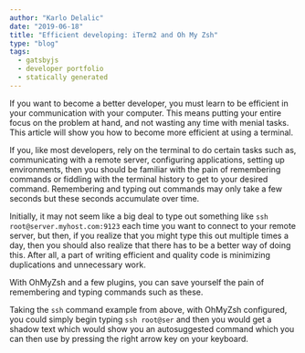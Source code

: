 ```yaml
---
author: "Karlo Delalic"
date: "2019-06-18"
title: "Efficient developing: iTerm2 and Oh My Zsh"
type: "blog"
tags: 
  - gatsbyjs
  - developer portfolio
  - statically generated
---
```

If you want to become a better developer, you must learn to be efficient in your communication with your computer. This means putting your entire focus on the problem at hand, and not wasting any time with menial tasks. This article will show you how to become more efficient at using a terminal.
<!-- end -->
If you, like most developers, rely on the terminal to do certain tasks such as, communicating with a remote server, configuring applications, setting up environments, then you should be familiar with the pain of remembering commands or fiddling with the terminal history to get to your desired command. Remembering and typing out commands may only take a few seconds but these seconds accumulate over time.

Initially, it may not seem like a big deal to type out something like `ssh root@server.myhost.com:9123` each time you want to connect to your remote server, but then, if you realize that you might type this out multiple times a day, then you should also realize that there has to be a better way of doing this. After all, a part of writing efficient and quality code is minimizing duplications and unnecessary work.

With OhMyZsh and a few plugins, you can save yourself the pain of remembering and typing commands such as these.

Taking the `ssh` command example from above, with OhMyZsh configured, you could simply begin typing `ssh root@ser` and then you would get a shadow text which would show you an autosuggested command which you can then use by pressing the right arrow key on your keyboard.
